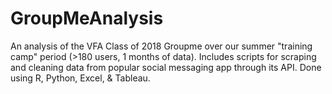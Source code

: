 # GroupMeAnalysis
An analysis of the VFA Class of 2018 Groupme over our summer "training camp" period (>180 users, 1 months of data). Includes scripts for scraping and cleaning data from popular social messaging app through its API. Done using R, Python, Excel, & Tableau.
